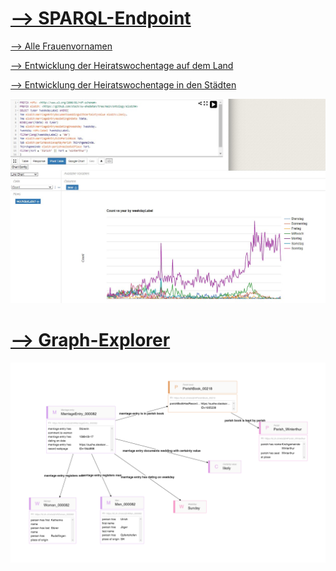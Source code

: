 # [--> SPARQL-Endpoint](https://int.lindas.admin.ch/sparql/)

[--> Alle Frauenvornamen](https://github.com/stazh/sw-ehedaten/blob/main/queries/elodzh/Frauenvornamen.sparql)

[--> Entwicklung der Heiratswochentage auf dem Land](https://github.com/stazh/sw-ehedaten/blob/main/queries/elodzh/wochentage_land.sparql)

[--> Entwicklung der Heiratswochentage in den Städten](https://github.com/stazh/sw-ehedaten/blob/main/queries/elodzh/wochentage_stadt.sparql)

<div align="center"><img src="bsp_abfrage.jpg" width="1200"></div>

# [--> Graph-Explorer](https://int.lindas.admin.ch/graph-explorer/)

<div align="center"><img src="elodzh_beispiel.png" width="1200"></div>

